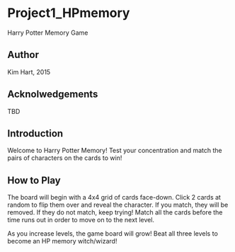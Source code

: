 # Project1_HPmemory
Harry Potter Memory Game

Author
------

Kim Hart, 2015



Acknolwedgements
----------------

TBD


Introduction
------------

Welcome to Harry Potter Memory! Test your concentration and match the pairs of characters on the cards to win!



How to Play
-----------

The board will begin with a 4x4 grid of cards face-down. Click 2 cards at random to flip them over and reveal the character. If you match, they will be removed. If they do not match, keep trying! Match all the cards before the time runs out in order to move on to the next level.

As you increase levels, the game board will grow! Beat all three levels to become an HP memory witch/wizard!



